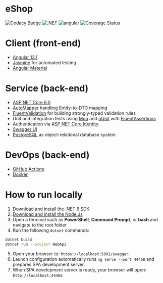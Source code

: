# eShop

[![Codacy Badge](https://api.codacy.com/project/badge/Grade/ad4c49edac7443e1b6308e68dda53445)](https://app.codacy.com/gh/evilsquirr3l/eShop?utm_source=github.com&utm_medium=referral&utm_content=evilsquirr3l/eShop&utm_campaign=Badge_Grade_Settings)
[![.NET](https://github.com/evilsquirr3l/eShop/actions/workflows/dotnet.yml/badge.svg)](https://github.com/evilsquirr3l/eShop/actions/workflows/dotnet.yml) [![angular](https://github.com/evilsquirr3l/eShop/actions/workflows/angular.yml/badge.svg)](https://github.com/evilsquirr3l/eShop/actions/workflows/angular.yml) [![Coverage Status](https://coveralls.io/repos/github/evilsquirr3l/eShop/badge.svg)](https://coveralls.io/github/evilsquirr3l/eShop)

# Client (front-end)

- [Angular 13.1](https://angular.io/) 
- [Jasmine](https://jasmine.github.io/) for automated testing
- [Angular Material](https://material.angular.io/)

# Service (back-end)

- [ASP.NET Core 6.0](https://docs.microsoft.com/en-us/aspnet/core/introduction-to-aspnet-core?view=aspnetcore-6.0)
- [AutoMapper](https://github.com/AutoMapper/AutoMapper) handling Entity-to-DTO mapping
- [FluentValidation](https://fluentvalidation.net/) for building strongly-typed validation rules
- Unit and integration tests using [Moq](https://github.com/moq/moq4) and [nUnit](https://nunit.org/) with [FluentAssertions](https://fluentassertions.com/)
- Authentication via [ASP NET Core Identity](https://docs.microsoft.com/en-us/aspnet/core/security/authentication/identity?view=aspnetcore-6.0)
- [Swagger UI](https://github.com/swagger-api/swagger-ui)
- [PostgreSQL](https://www.postgresql.org/) as object-relational database system

# DevOps (back-end)

- [GitHub Actions](https://docs.github.com/en/actions/learn-github-actions)
- [Docker](https://www.docker.com/)

# How to run locally

1. [Download and install the .NET 6 SDK](https://dotnet.microsoft.com/download)
2. [Download and install the Node.Js](https://nodejs.org/en/)
3. Open a terminal such as **PowerShell**, **Command Prompt**, or **bash** and navigate to the root folder
4. Run the following `dotnet` commands:
```sh
dotnet build
dotnet run --project WebApi
```
5. Open your browser to: `https://localhost:5001/swagger`.
6. Launch configuration automatically runs `ng serve --port 44468` and prepares SPA development server.
7. When SPA development server is ready, your browser will open: `http://localhost:44468`
